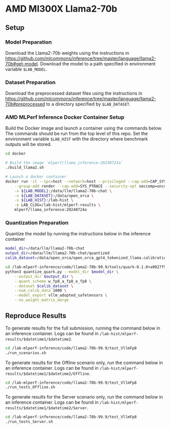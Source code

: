 # AMD MI300X Llama2-70b
## Setup
### Model Preparation
Download the Llama2-70b weights using the instructions in https://github.com/mlcommons/inference/tree/master/language/llama2-70b#get-model. Download the model to a path specified in environment variable `$LAB_MODEL`.

### Dataset Preparation
Download the preprocessed dataset files using the instructions in https://github.com/mlcommons/inference/tree/master/language/llama2-70b#preprocessed to a directory specified by `$LAB_DATASET`.

### AMD MLPerf Inference Docker Container Setup
Build the Docker image and launch a container using the commands below. The commands should be run from the top level of this repo. Set the environment variable `$LAB_HIST` with the directory where benchmark outputs will be stored.
``` bash
cd docker

# Build the image `mlperf/llama_inference:20240723a`
./build_llama2.sh

# Launch a docker container
docker run -it --ipc=host --network=host --privileged --cap-add=CAP_SYS_ADMIN --device=/dev/kfd --device=/dev/dri --device=/dev/mem \
    --group-add render --cap-add=SYS_PTRACE --security-opt seccomp=unconfined \
    -v ${LAB_MODEL}:/data/llm/llama2-70b-chat \
    -v ${LAB_DATASET}:/data/open_orca \
    -v ${LAB_HIST}:/lab-hist \
    -e LAB_CLOG=/lab-hist/mlperf-results \
    mlperf/llama_inference:20240724a
```

### Quantization Preparation
Quantize the model by running the instructions below in the inference container
``` bash
model_dir=/data/llm/llama2-70b-chat
output_dir=/data/llm/llama2-70b-chat/quantized
calib_dataset=/data/open_orca/open_orca_gpt4_tokenized_llama.calibration_1000.pkl.gz

cd /lab-mlperf-inference/code/llama2-70b-99.9/tools/quark-0.1.0+a9827f5-mlperf/examples/torch/language_modeling/
python3 quantize_quark.py --model_dir $model_dir \
    --output_dir $output_dir \
    --quant_scheme w_fp8_a_fp8_o_fp8 \
    --dataset $calib_dataset \
    --num_calib_data 1000 \
    --model_export vllm_adopted_safetensors \
    --no_weight_matrix_merge
```


## Reproduce Results
To generate results for the full submission, running the command below in an inference container. Logs can be found in `/lab-hist/mlperf-results/$datetime1/$datetime2`.
``` bash
cd /lab-mlperf-inference/code/llama2-70b-99.9/test_VllmFp8
./run_scenarios.sh
```

To generate results for the Offline scenario only, run the command below in an inference container. Logs can be found in `/lab-hist/mlperf-results/$datetime1/$datetime2/Offline`.
``` bash
cd /lab-mlperf-inference/code/llama2-70b-99.9/test_VllmFp8
./run_tests_Offline.sh
```

To generate results for the Server scenario only, run the command below in an inference container. Logs can be found in `/lab-hist/mlperf-results/$datetime1/$datetime2/Server`.
``` bash
cd /lab-mlperf-inference/code/llama2-70b-99.9/test_VllmFp8
./run_tests_Server.sh
```
